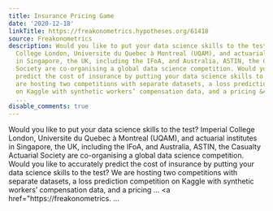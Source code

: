 ```yaml
---
title: Insurance Pricing Game
date: '2020-12-18'
linkTitle: https://freakonometrics.hypotheses.org/61418
source: Freakonometrics
description: Would you like to put your data science skills to the test? Imperial
  College London, Universite du Quebec à Montreal (UQAM), and actuarial institutes
  in Singapore, the UK, including the IFoA, and Australia, ASTIN, the Casualty Actuarial
  Society are co-organising a global data science competition. Would you like to accurately
  predict the cost of insurance by putting your data science skills to the test? We
  are hosting two competitions with separate datasets, a loss prediction competition
  on Kaggle with synthetic workers’ compensation data, and a pricing &#8230; <a href="https://freakonometrics.
  ...
disable_comments: true
---
```

Would you like to put your data science skills to the test? Imperial College London, Universite du Quebec à Montreal (UQAM), and actuarial institutes in Singapore, the UK, including the IFoA, and Australia, ASTIN, the Casualty Actuarial Society are co-organising a global data science competition. Would you like to accurately predict the cost of insurance by putting your data science skills to the test? We are hosting two competitions with separate datasets, a loss prediction competition on Kaggle with synthetic workers’ compensation data, and a pricing &#8230; <a href="https://freakonometrics. ...